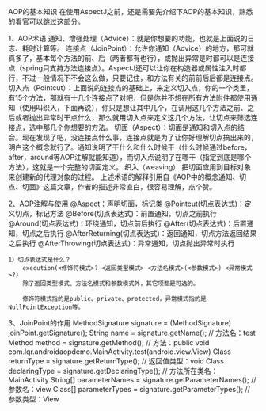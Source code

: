 AOP的基本知识
在使用AspectJ之前，还是需要先介绍下AOP的基本知识，熟悉的看官可以跳过这部分。

1、AOP术语
通知、增强处理（Advice）：就是你想要的功能，也就是上面说的日志、耗时计算等。
连接点（JoinPoint）：允许你通知（Advice）的地方，那可就真多了，基本每个方法的前、后（两者都有也行），或抛出异常是时都可以是连接点（spring只支持方法连接点）。AspectJ还可以让你在构造器或属性注入时都行，不过一般情况下不会这么做，只要记住，和方法有关的前前后后都是连接点。
切入点（Pointcut）：上面说的连接点的基础上，来定义切入点，你的一个类里，有15个方法，那就有十几个连接点了对吧，但是你并不想在所有方法附件都使用通知（使用叫织入，下面再说），你只是想让其中几个，在调用这几个方法之前、之后或者抛出异常时干点什么，那么就用切入点来定义这几个方法，让切点来筛选连接点，选中那几个你想要的方法。
切面（Aspect）：切面是通知和切入点的结合。现在发现了吧，没连接点什么事，连接点就是为了让你好理解切点搞出来的，明白这个概念就行了。通知说明了干什么和什么时候干（什么时候通过before，after，around等AOP注解就能知道），而切入点说明了在哪干（指定到底是哪个方法），这就是一个完整的切面定义。
织入（weaving） 把切面应用到目标对象来创建新的代理对象的过程。
上述术语的解释引用自《AOP中的概念通知、切点、切面》这篇文章，作者的描述非常直白，很容易理解，点个赞。

2、AOP注解与使用
    @Aspect：声明切面，标记类
    @Pointcut(切点表达式)：定义切点，标记方法
    @Before(切点表达式)：前置通知，切点之前执行
    @Around(切点表达式)：环绕通知，切点前后执行
    @After(切点表达式)：后置通知，切点之后执行
    @AfterReturning(切点表达式)：返回通知，切点方法返回结果之后执行
    @AfterThrowing(切点表达式)：异常通知，切点抛出异常时执行
    
    1）切点表达式是什么？
        execution(<修饰符模式>? <返回类型模式> <方法名模式>(<参数模式>) <异常模式>?)
        除了返回类型模式、方法名模式和参数模式外，其它项都是可选的。
        
        修饰符模式指的是public、private、protected，异常模式指的是NullPointException等。


3、JoinPoint的作用
    MethodSignature signature = (MethodSignature) joinPoint.getSignature();
    String name = signature.getName(); // 方法名：test
    Method method = signature.getMethod(); // 方法：public void com.lqr.androidaopdemo.MainActivity.test(android.view.View)
    Class returnType = signature.getReturnType(); // 返回值类型：void
    Class declaringType = signature.getDeclaringType(); // 方法所在类名：MainActivity
    String[] parameterNames = signature.getParameterNames(); // 参数名：view
    Class[] parameterTypes = signature.getParameterTypes(); // 参数类型：View